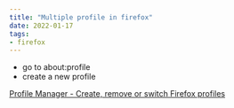 ```yaml
---
title: "Multiple profile in firefox"
date: 2022-01-17
tags:
- firefox
---
```


* go to about:profile
* create a new profile

[Profile Manager - Create, remove or switch Firefox profiles](https://support.mozilla.org/en-US/kb/profile-manager-create-remove-switch-firefox-profiles#w_starting-the-profile-manager)
